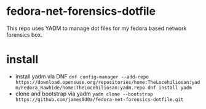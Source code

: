 # fedora-net-forensics-dotfile

This repo uses YADM to manage dot files for my fedora based network forensics box.

# install
* install yadm via DNF
`
dnf config-manager --add-repo https://download.opensuse.org/repositories/home:TheLocehiliosan:yadm/Fedora_Rawhide/home:TheLocehiliosan:yadm.repo
dnf install yadm
`
* clone and bootstrap via yadm
`yadm clone --bootstrap https://github.com/james0d0a/fedora-net-forensics-dotfile.git`
